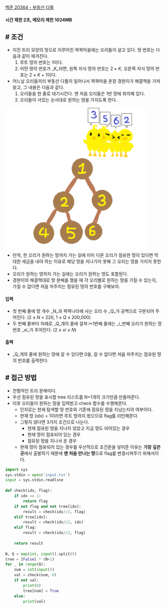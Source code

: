 
[백준 20364 - 부동산 다툼](https://www.acmicpc.net/problem/20364)

#### **시간 제한 2초, 메모리 제한 1024MB**

## **# 조건**

- 이진 트리 모양의 땅으로 이루어진 꽉꽉마을에는 오리들이 살고 있다. 땅 번호는 다음과 같이 매겨진다.
	1. 루트 땅의 번호는 1이다.
	2. 어떤 땅의 번호가 _K_라면, 왼쪽 자식 땅의 번호는 2 × _K_, 오른쪽 자식 땅의 번호는 2 × _K_ + 1이다.
- 어느날 오리들끼리 부동산 다툼이 일어나서 꽉꽉마을 촌장 경완이가 해결책을 가져왔고, 그 내용은 다음과 같다.
	1. 오리들을 한 줄로 대기시킨다. 맨 처음 오리들은 1번 땅에 위치해 있다.
	2. 오리들이 서있는 순서대로 원하는 땅을 가지도록 한다.

![](Algorithm/baekjoon/assets/Pasted%20image%2020231007020228.png)

- 만약, 한 오리가 원하는 땅까지 가는 길에 이미 다른 오리가 점유한 땅이 있다면 막대한 세금을 내야 하는 이유로 해당 땅을 지나가지 못해 그 오리는 땅을 가지지 못한다. 
- 오리가 원하는 땅까지 가는 길에는 오리가 원하는 땅도 포함된다.
- 경완이의 해결책대로 땅 분배를 했을 때 각 오리별로 원하는 땅을 가질 수 있는지, 가질 수 없다면 처음 마주치는 점유된 땅의 번호를 구해보자.

#### **입력**
- 첫 번째 줄에 땅 개수 _N_과 꽉꽉나라에 사는 오리 수 _Q_가 공백으로 구분되어 주어진다. (2 ≤ _N_ < 220, 1 ≤ _Q_ ≤ 200,000)
- 두 번째 줄부터 차례로 _Q_개의 줄에 걸쳐 _i_+1번째 줄에는 _i_번째 오리가 원하는 땅 번호 _xi_가 주어진다. (2 ≤ _xi_ ≤ _N_)

#### **출력**
- _Q_개의 줄에 원하는 땅에 갈 수 있다면 0을, 갈 수 없다면 처음 마주치는 점유된 땅의 번호를 출력한다.

## **# 접근 방법**

- 전형적인 트리 문제이다.
- 우선 점유된 땅을 표시할 tree 리스트를 N+1개의 크기만큼 만들어준다.
- 이후 오리들이 원하는 땅을 입력받고 check 함수를 수행해준다.
	- 인자로는 현재 탐색할 땅 번호와 기존에 점유된 땅을 지났는지의 여부이다.
	- 현재 땅 (idx) = 1이라면 루트 땅까지 왔으므로 flag를 리턴해준다.
	- 그렇지 않다면 3가지 조건으로 나눈다.
		- 현재 점유된 땅을 지나지 않았고 지금 땅도 비어있는 경우
		- 현재 땅이 점유되어 있는 경우
		- 점유된 땅을 지나서 온 경우
	- 현재 땅이 점유되어 있는 경우를 우선적으로 조건문을 넣어준 이유는 **가장 깊은 곳**에서 출발하기 때문에 **맨 처음 만나는 땅**으로 flag를 변경시켜주기 위해서이다.

```python
import sys  
sys.stdin = open('input.txt')  
input = sys.stdin.readline  
  
def check(idx, flag):  
    if idx == 1:  
        return flag  
    if not flag and not tree[idx]:  
        result = check(idx//2, flag)  
    elif tree[idx]:  
        result = check(idx//2, idx)  
    elif flag:  
        result = check(idx//2, flag)  
  
    return result  
  
N, Q = map(int, input().split())  
tree = [False] * (N+1)  
for _ in range(Q):  
    num = int(input())  
    val = check(num, 0)  
    if not val:  
        print(0)  
        tree[num] = True  
    else:  
        print(val)
```